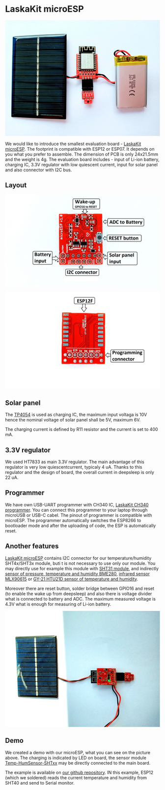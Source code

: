# LaskaKit microESP

![microESP with solar panel](https://github.com/LaskaKit/microESP/blob/main/img/microESP_1.jpg)

We would like to introduce the smallest evaluation board - [LaskaKit microESP](https://www.laskarduino.cz/laskakit-microesp/). The footprint is compatible with ESP12 or ESP07. It depends on you what you prefer to assemble. 
The dimension of PCB is only 24x21.5mm and the weight is 4g. The evaluation board includes - input of Li-ion battery, charging IC, 3.3V regulator with low quiescent current, input for solar panel and also connector with I2C bus.

## Layout

![TOP of microESP](https://github.com/LaskaKit/microESP/blob/main/img/microESP_TOP.jpg)

![BOTTOM of microESP](https://github.com/LaskaKit/microESP/blob/main/img/microESP_BOT.jpg)

## Solar panel

The [TP4054](https://www.laskarduino.cz/toppower-tp4054-nabijecka-li-ion-clanku--0-4a--sot-23-5/) is used as charging IC, the maximum input voltaga is 10V hence the nominal voltage of solar panel shall be 5V, maximum 6V.

The charging current is defined by R11 resistor and the current is set to 400 mA.

## 3.3V regulator

We used HT7833 as main 3.3V regulator. The main advantage of this regulator is very low quiescentcurrent, typicaly 4 uA. 
Thanks to this regulator and the design of board, the overall current in deepsleep is only 22 uA.

## Programmer

We have own USB-UART programmer with CH340 IC, [LaskaKit CH340 programmer](https://www.laskarduino.cz/laskakit-ch340-programmer-usb-c--microusb--uart/). You can connect this programmer to your laptop through microUSB or USB-C cabel. 
The pinout of programmer is compatible with microESP. The programmer automatically switches the ESP8266 to bootloader mode and after the uploading of code, the ESP is automatically reset. 

## Another features

[LaskaKit microESP](https://www.laskarduino.cz/laskakit-microesp/) contains I2C connector for our temperature/humidity SHT4x/SHT3x module, buti t is not necessary to use only our module. You may directly use for example this module with [SHT31 module](https://www.laskarduino.cz/senzor-teploty-a-vlhkosti-vzduchu-sht30/), and indirectly [sensor of pressure, temperature and humidity BME280](https://www.laskarduino.cz/arduino-senzor-tlaku--teploty-a-vlhkosti-bme280/), [infrared sensor MLX90615](https://www.laskarduino.cz/arduino-infracerveny-teplomer-mlx90615/) or [GY-21 HTU21D sensor of temperature and humidity](https://www.laskarduino.cz/gy-21-htu21d-senzor-teploty-a-vlhkosti/).

Moreover there are reset button, solder bridge between GPIO16 and reset (to enable the wake up from deepsleep) and also there is voltage divider what is connected to battery and ADC. 
The maximum measured voltage is 4.3V what is enough for measuring of Li-ion battery.

![microESP with solar panel](https://github.com/LaskaKit/microESP/blob/main/img/microESP_2.jpg)

## Demo

We created a demo with our microESP, what you can see on the picture above.
The charging is indicated by LED on board, the sensor module [Temp-HumSensor-SHTxx](https://github.com/LaskaKit/Temp-HumSensor-SHTxx) may be directly connected to the main board. 

The example is available on [our github repository](https://github.com/LaskaKit/microESP/tree/main/examples). IN this example, ESP12 (which we soldered) reads the current temperature and humidity from SHT40 and send to Serial monitor.
